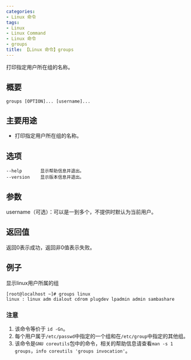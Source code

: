 ```yaml
---
categories:
- Linux 命令
tags:
- Linux
- Linux Command
- Linux 命令
- groups
title: 【Linux 命令】groups
---
```


打印指定用户所在组的名称。

## 概要

```shell
groups [OPTION]... [username]...
```

## 主要用途

- 打印指定用户所在组的名称。

## 选项

```shell
--help       显示帮助信息并退出。
--version    显示版本信息并退出。
```

## 参数

username（可选）：可以是一到多个，不提供时默认为当前用户。

## 返回值

返回0表示成功，返回非0值表示失败。

## 例子

显示linux用户所属的组

```shell
[root@localhost ~]# groups linux
linux : linux adm dialout cdrom plugdev lpadmin admin sambashare
```

### 注意

1. 该命令等价于 `id -Gn`。
2. 每个用户属于`/etc/passwd`中指定的一个组和在`/etc/group`中指定的其他组。
3. 该命令是`GNU coreutils`包中的命令，相关的帮助信息请查看`man -s 1 groups`，`info coreutils 'groups invocation'`。

<!-- Linux命令行搜索引擎：https://jaywcjlove.github.io/linux-command/ -->
